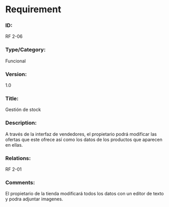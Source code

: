 # Requirement

### ID:

RF 2-06

### Type/Category:

Funcional

### Version:

1.0

### Title:

Gestión de stock

### Description:

A través de la interfaz de vendedores, el propietario podrá modificar las ofertas que este ofrece así como los datos de los productos que aparecen en ellas.

### Relations:

RF 2-01

### Comments:

El propietario de la tienda modificará todos los datos con un editor de texto y podra adjuntar imagenes.